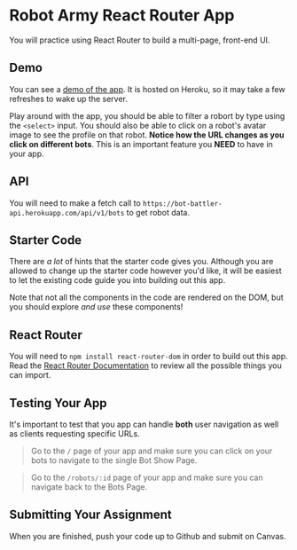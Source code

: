 # Robot Army React Router App

You will practice using React Router to build a multi-page, front-end UI. 

## Demo

You can see a [demo of the app](https://robot-gallery.herokuapp.com/). It is hosted on Heroku, so it may take a few refreshes to wake up the server. 

Play around with the app, you should be able to filter a robort by type using the `<select>` input. You should also be able to click on a robot's avatar image to see the profile on that robot. **Notice how the URL changes as you click on different bots**. This is an important feature you **NEED** to have in your app.

## API

You will need to make a fetch call to `https://bot-battler-api.herokuapp.com/api/v1/bots` to get robot data.  

## Starter Code

There are _a lot_ of hints that the starter code gives you. Although you are allowed to change up the starter code however you'd like, it will be easiest to let the existing code guide you into building out this app. 

Note that not all the components in the code are rendered on the DOM, but you should explore _and use_ these components!

## React Router

You will need to `npm install react-router-dom` in order to build out this app. Read the [React Router Documentation](https://reactrouter.com/web/guides/quick-start) to review all the possible things you can import.

## Testing Your App

It's important to test that you app can handle **both** user navigation as well as clients requesting specific URLs. 

> Go to the `/` page of your app and make sure you can click on your bots to navigate to the single Bot Show Page.

> Go to the `/robots/:id` page of your app and make sure you can navigate back to the Bots Page.

## Submitting Your Assignment

When you are finished, push your code up to Github and submit on Canvas.
